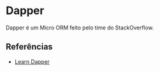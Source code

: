 # Dapper

Dapper é um Micro ORM feito pelo time do StackOverflow.






## Referências
- [Learn Dapper](https://www.learndapper.com/)
